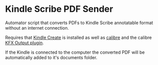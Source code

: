 # Kindle Scribe PDF Sender

Automator script that converts PDFs to Kindle Scribe annotatable format without an internet connection.

Requires that [Kindle Create](https://www.amazon.com/Kindle-Create/b?ie=UTF8&node=18292298011) is installed as well as [calibre](https://calibre-ebook.com) and the calibre [KFX Output plugin](https://www.mobileread.com/forums/showthread.php?t=272407).

If the Kindle is connected to the computer the converted PDF will be automatically added to it's documents folder.
